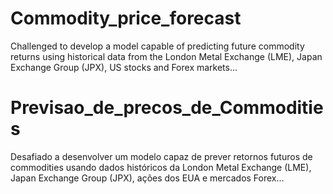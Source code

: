 # Commodity_price_forecast
Challenged to develop a model capable of predicting future commodity returns using historical data from the London Metal Exchange (LME), Japan Exchange Group (JPX), US stocks and Forex markets...

# Previsao_de_precos_de_Commodities
Desafiado a desenvolver um modelo capaz de  prever retornos futuros de commodities usando dados históricos da London  Metal Exchange (LME), Japan Exchange Group (JPX), ações dos EUA e mercados  Forex...
